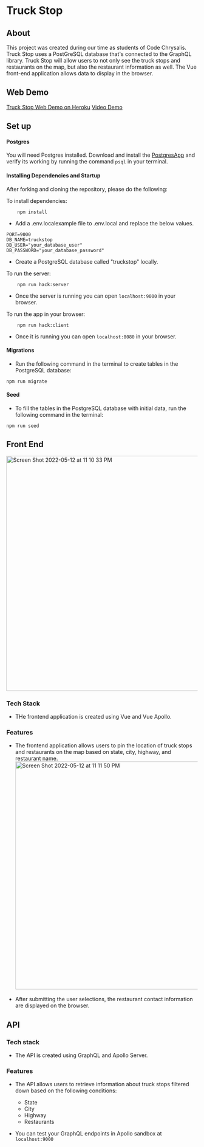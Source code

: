 # Truck Stop

## About

This project was created during our time as students of Code Chrysalis. Truck Stop uses a PostGreSQL database that's connected to the GraphQL library. Truck Stop will allow users to not only see the truck stops and restaurants on the map, but also the restaurant information as well. The Vue front-end application allows data to display in the browser.

## Web Demo

[Truck Stop Web Demo on Heroku](https://truckstop-project-app.herokuapp.com/)
[Video Demo](https://www.youtube.com/shorts/d1Ykj2bbtSY)

## Set up

#### Postgres

You will need Postgres installed. Download and install the [PostgresApp](https://postgresapp.com/) and verify its working by running the command `psql` in your terminal.

#### Installing Dependencies and Startup

After forking and cloning the repository, please do the following:

To install dependencies:

```
    npm install
```

- Add a .env.localexample file to .env.local and replace the below values.

```
PORT=9000
DB_NAME=truckstop
DB_USER="your_database_user"
DB_PASSWORD="your_database_password"
```

- Create a PostgreSQL database called "truckstop" locally.

To run the server:

```
    npm run hack:server
```

- Once the server is running you can open `localhost:9000` in your browser.

To run the app in your browser:

```
    npm run hack:client
```

- Once it is running you can open `localhost:8080` in your browser.

#### Migrations

- Run the following command in the terminal to create tables in the PostgreSQL database:

```
npm run migrate
```

#### Seed

- To fill the tables in the PostgreSQL database with initial data, run the following command in the terminal:

```
npm run seed
```

## Front End

<img width="619" alt="Screen Shot 2022-05-12 at 11 10 33 PM" src="https://user-images.githubusercontent.com/78436957/168205713-82fc6bf7-7bc0-4cee-bfa4-3f84f3a3fd3a.png">

### Tech Stack

- THe frontend application is created using Vue and Vue Apollo.

### Features

- The frontend application allows users to pin the location of truck stops and restaurants on the map based on state, city, highway, and restaurant name.
  <img width="600" alt="Screen Shot 2022-05-12 at 11 11 50 PM" src="https://user-images.githubusercontent.com/78436957/168205766-66b2ca9a-3dde-48a8-984b-091020f0313f.png">

* After submitting the user selections, the restaurant contact information are displayed on the browser.

## API

### Tech stack

- The API is created using GraphQL and Apollo Server.

### Features

- The API allows users to retrieve information about truck stops filtered down based on the following conditions:

  - State
  - City
  - Highway
  - Restaurants

- You can test your GraphQL endpoints in Apollo sandbox at `localhost:9000`
